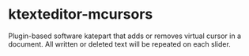 ktexteditor-mcursors
====================

Plugin-based software katepart that adds or removes virtual cursor in a document. All written or deleted text will be repeated on each slider.
